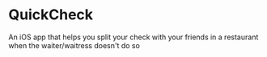 # QuickCheck
An iOS app that helps you split your check with your friends in a restaurant when the waiter/waitress doesn't do so
